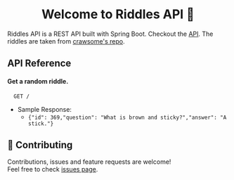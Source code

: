 <h1 align="center">Welcome to Riddles API 👋</h1>

Riddles API is a REST API built with Spring Boot. Checkout the [API](https://ibk-riddles-api.herokuapp.com). The riddles are taken from [crawsome's repo](https://github.com/crawsome/riddles).


## API Reference

#### Get a random riddle.

```http
  GET /
```
* Sample Response:
  * `{"id": 369,"question": "What is brown and sticky?","answer": "A stick."}`

## 🤝 Contributing

Contributions, issues and feature requests are welcome!<br />Feel free to check [issues page](https://github.com/iberatkaya/riddles-api/issues).

